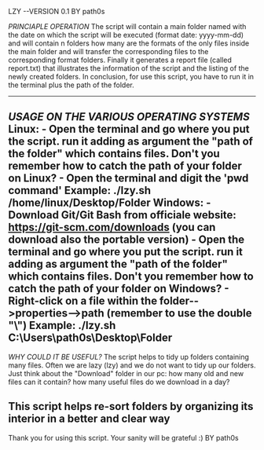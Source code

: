 LZY --VERSION 0.1 
BY path0s

*PRINCIAPLE OPERATION*
The script will contain a main folder named with the date on which the script will be executed (format date: yyyy-mm-dd) and 
will contain n folders how many are the formats of the only files inside the main folder and 
will transfer the corresponding files to the corresponding format folders.
Finally it generates a report file (called report.txt) that illustrates the information of the script and the listing of the newly created folders.
In conclusion, for use this script, you have to run it in the terminal plus the path of the folder.

------------------------------------------------------------------------------------------------------------------------------------------------------------------

*USAGE ON THE VARIOUS OPERATING SYSTEMS*
Linux: 
      - Open the terminal and go where you put the script. run it adding as argument the "path of the folder" which contains files.
        Don't you remember how to catch the path of your folder on Linux?
          - Open the terminal and digit the 'pwd command'
        Example:
                ./lzy.sh /home/linux/Desktop/Folder
Windows:
      - Download Git/Git Bash from officiale website: https://git-scm.com/downloads
        (you can download also the portable version)
      - Open the terminal and go where you put the script. run it adding as argument the "path of the folder" which contains files.
        Don't you remember how to catch the path of your folder on Windows? 
          - Right-click on a file within the folder-->properties-->path
            (remember to use the double "\\")
        Example:
                ./lzy.sh C:\\Users\\path0s\\Desktop\\Folder
------------------------------------------------------------------------------------------------------------------------------------------------------------------
   
 *WHY COULD IT BE USEFUL?*
The script helps to tidy up folders containing many files. Often we are lazy (lzy) and we do not want to tidy up our folders. Just think about the "Download" folder in our pc: how many old and new files can it contain? how many useful files do we download in a day? 

This script helps re-sort folders by organizing its interior in a better and clear way
------------------------------------------------------------------------------------------------------------------------------------------------------------------

Thank you for using this script. Your sanity will be grateful :)
BY path0s
 

